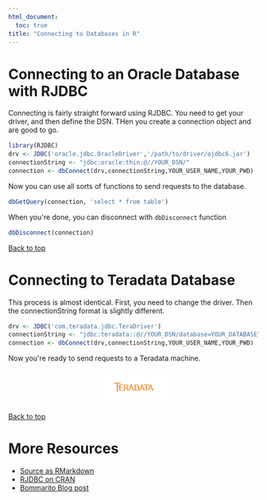 ```yaml
---
html_document:
  toc: true
title: "Connecting to Databases in R"
---
```




# Connecting to an Oracle Database with RJDBC

Connecting is fairly straight forward using RJDBC.  You need to get your driver, and then define the DSN.  THen you create a connection object and are good to go.


```r
library(RJDBC)
drv <- JDBC('oracle.jdbc.OracleDriver','/path/to/driver/ojdbc6.jar')
connectionString <- "jdbc:oracle:thin:@//YOUR_DSN/"
connection <- dbConnect(drv,connectionString,YOUR_USER_NAME,YOUR_PWD)
```

Now you can use all sorts of functions to send requests to the database.


```r
dbGetQuery(connection, 'select * from table')
```

When you're done, you can disconnect with `dbDisconnect` function


```r
dbDisconnect(connection)
```

<a href="#top">Back to top</a>

# Connecting to Teradata Database

This process is almost identical.  First, you need to change the driver. Then the connectionString format is slightly different.


```r
drv <- JDBC('com.teradata.jdbc.TeraDriver')
connectionString <- "jdbc:teradata::@//YOUR_DSN/database=YOUR_DATABASE"
connection <- dbConnect(drv,connectionString,YOUR_USER_NAME,YOUR_PWD)
```

Now you're ready to send requests to a Teradata machine.

<img src="figure/unnamed-chunk-5-1.png" title="plot of chunk unnamed-chunk-5" alt="plot of chunk unnamed-chunk-5" style="display: block; margin: auto;" />

<a href="#top">Back to top</a>

# More Resources
- [Source as RMarkdown](https://github.com/rweyant/bertplot/blob/master/R/tutorials/connecting-to-dbs/connecting-to-dbs.Rmd)
- [RJDBC on CRAN](https://cran.r-project.org/web/packages/RJDBC/index.html)
- [Bommarito Blog post](http://bommaritollc.com/2012/11/connecting-r-to-an-oracle-database-with-rjdbc/?utm_source=rss&utm_medium=rss&utm_campaign=connecting-r-to-an-oracle-database-with-rjdbc)
